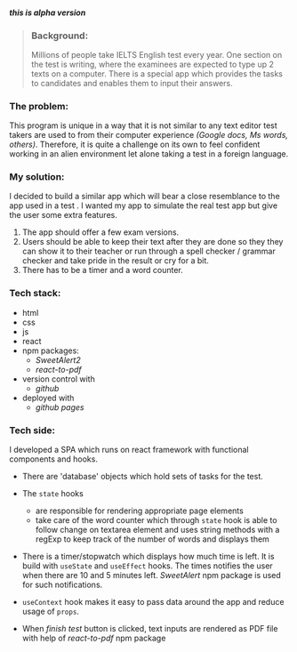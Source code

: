 #### _this is alpha version_

>### Background:
>Millions of people take IELTS English test every year. One section on the test is writing, where the examinees are expected to type up 2 texts on a computer. There is a special app which provides the tasks to candidates and enables them to input their answers.

### The problem:
This program is unique in a way that it is not similar to any text editor test takers are used to from their computer experience *(Google docs, Ms words, others)*. Therefore, it is quite a challenge on its own to feel confident working in an alien environment let alone taking a test in a foreign language.

### My solution:
I decided to build a similar app which will bear a close resemblance to the app used in a test . I wanted my app to simulate the real test app but give the user some extra features.
1. The app should offer a few exam versions.
2. Users should be able to keep their text after they are done so they they can show it to their teacher or run through a spell checker / grammar checker and take pride in the result or cry for a bit.
3. There has to be a timer and a word counter.

### Tech stack:
- html 
- css 
- js 
- react 
- npm packages:
  - *SweetAlert2*
  - *react-to-pdf*
- version control with
  - *github*
- deployed with
  - *github pages*

### Tech side:

I developed a SPA which runs on react framework with functional components and hooks. 

- There are 'database' objects which hold sets of tasks for the test.

- The `state` hooks 
  - are responsible for rendering appropriate page elements 
  - take care of the word counter which through `state` hook is able to follow change on textarea element and uses string methods with a regExp to keep track of the number of words and displays them

- There is a timer/stopwatch which displays how much time is left. It is build with `useState` and `useEffect` hooks. The times notifies the user when there are 10 and 5 minutes left. *SweetAlert* npm package is used for such notifications.

- `useContext` hook makes it easy to pass data around the app and reduce usage of `props`. 

- When _finish test_ button is clicked, text inputs are rendered as PDF file with help of *react-to-pdf* npm package 
